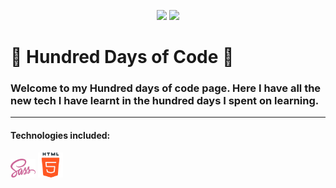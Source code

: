 <p align="center">
<img src="https://img.shields.io/github/issues/nothingbutsyntaxerror/hundreddaysofcode?style=flat-square"/>
<img src="https://img.shields.io/github/issues-pr/nothingbutsyntaxerror/hundreddaysofcode?style=flat-square">
</p>

# 🚀 Hundred Days of Code 🚀

### Welcome to my Hundred days of code page. Here I have all the new tech I have learnt in the hundred days I spent on learning.

<hr />

#### Technologies included:

<p float="left">
<img src="./assets/scss.png" alt="drawing" width="40"/>
<img src="./assets/html.png" alt="drawing" width="40"/>
</p>
